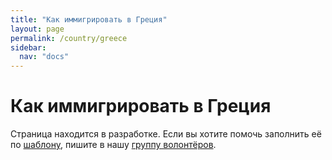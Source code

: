 ```yaml
---
title: "Как иммигрировать в Греция"
layout: page
permalink: /country/greece
sidebar:
  nav: "docs"
---
```


# Как иммигрировать в Греция

Страница находится в разработке. Если вы хотите помочь заполнить её по [шаблону](/template), пишите в нашу [группу волонтёров](https://t.me/+FHi3FnJaoWJkMDAx).
